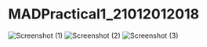 # MADPractical1_21012012018
![Screenshot (1)](https://user-images.githubusercontent.com/111947429/186329362-6b5107ce-e886-42c8-beac-9660e6fc6d9b.png)
![Screenshot (2)](https://user-images.githubusercontent.com/111947429/186329887-a5f694ac-f5f3-44e6-9fb0-977ba4767c2c.png)
![Screenshot (3)](https://user-images.githubusercontent.com/111947429/186330455-0806ac7e-9c22-4af2-a6fc-ed9f5091b26e.png)

